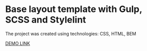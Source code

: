 # Base layout template with Gulp, SCSS and Stylelint
The project was created using technologies: CSS, HTML, BEM

[DEMO LINK](https://prince3378.github.io/bose-landing/)
